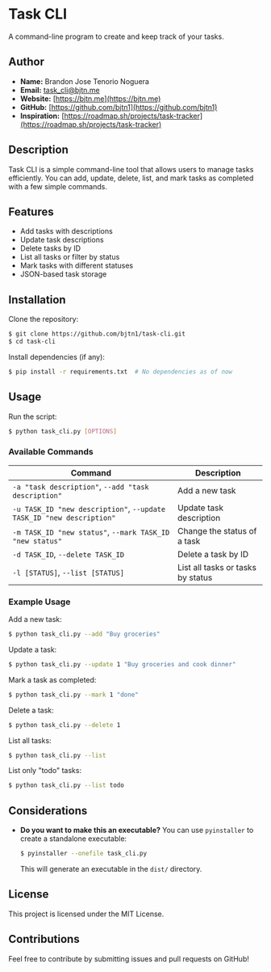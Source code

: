 # Task CLI

A command-line program to create and keep track of your tasks.

## Author

- **Name:** Brandon Jose Tenorio Noguera  
- **Email:** [task_cli@bjtn.me](mailto:task_cli@bjtn.me)  
- **Website:** [https://bjtn.me](https://bjtn.me)  
- **GitHub:** [https://github.com/bjtn1](https://github.com/bjtn1)  
- **Inspiration:** [https://roadmap.sh/projects/task-tracker](https://roadmap.sh/projects/task-tracker)  

## Description

Task CLI is a simple command-line tool that allows users to manage tasks efficiently. You can add, update, delete, list, and mark tasks as completed with a few simple commands.

## Features

- Add tasks with descriptions
- Update task descriptions
- Delete tasks by ID
- List all tasks or filter by status
- Mark tasks with different statuses
- JSON-based task storage

## Installation

Clone the repository:
```sh
$ git clone https://github.com/bjtn1/task-cli.git
$ cd task-cli
```

Install dependencies (if any):
```sh
$ pip install -r requirements.txt  # No dependencies as of now
```

## Usage

Run the script:
```sh
$ python task_cli.py [OPTIONS]
```

### Available Commands

| Command | Description |
|---------|-------------|
| `-a "task description"`, `--add "task description"` | Add a new task |
| `-u TASK_ID "new description"`, `--update TASK_ID "new description"` | Update task description |
| `-m TASK_ID "new status"`, `--mark TASK_ID "new status"` | Change the status of a task |
| `-d TASK_ID`, `--delete TASK_ID` | Delete a task by ID |
| `-l [STATUS]`, `--list [STATUS]` | List all tasks or tasks by status |

### Example Usage

Add a new task:
```sh
$ python task_cli.py --add "Buy groceries"
```

Update a task:
```sh
$ python task_cli.py --update 1 "Buy groceries and cook dinner"
```

Mark a task as completed:
```sh
$ python task_cli.py --mark 1 "done"
```

Delete a task:
```sh
$ python task_cli.py --delete 1
```

List all tasks:
```sh
$ python task_cli.py --list
```

List only "todo" tasks:
```sh
$ python task_cli.py --list todo
```

## Considerations

- **Do you want to make this an executable?** You can use `pyinstaller` to create a standalone executable:
  ```sh
  $ pyinstaller --onefile task_cli.py
  ```
  This will generate an executable in the `dist/` directory.

## License

This project is licensed under the MIT License.

## Contributions

Feel free to contribute by submitting issues and pull requests on GitHub!



